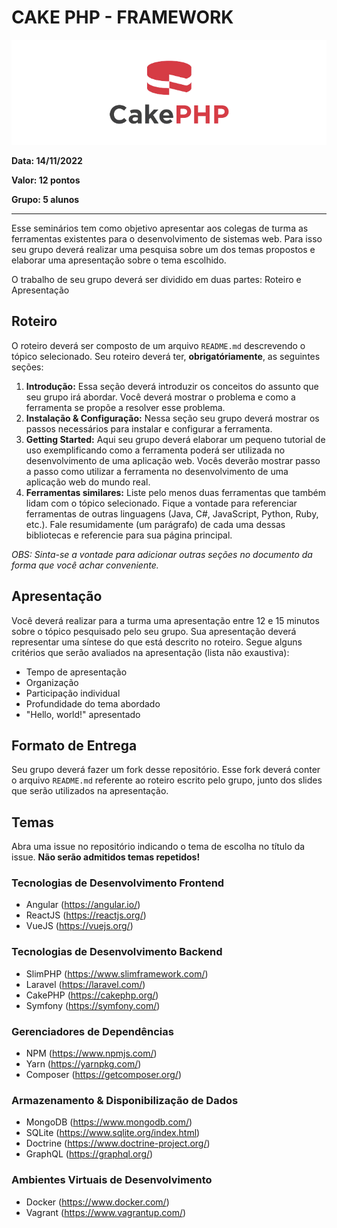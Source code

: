 # CAKE PHP - FRAMEWORK

![alt text](CAKEPHP.png)


**Data: 14/11/2022**

**Valor: 12 pontos**

**Grupo: 5 alunos**

---

Esse seminários tem como objetivo apresentar aos colegas de turma as ferramentas existentes para o desenvolvimento de sistemas web. 
Para isso seu grupo deverá realizar uma pesquisa sobre um dos temas propostos e elaborar uma apresentação sobre o tema escolhido.

O trabalho de seu grupo deverá ser dividido em duas partes: Roteiro e Apresentação

## Roteiro

O roteiro deverá ser composto de um arquivo `README.md` descrevendo o tópico selecionado. Seu roteiro deverá ter, **obrigatóriamente**, as seguintes seções:

1. **Introdução:** Essa seção deverá introduzir os conceitos do assunto que seu grupo irá abordar. Você deverá mostrar o problema e como a ferramenta se propõe a resolver esse problema.
2. **Instalação & Configuração:** Nessa seção seu grupo deverá mostrar os passos necessários para instalar e configurar a ferramenta.
3. **Getting Started:** Aqui seu grupo deverá elaborar um pequeno tutorial de uso exemplificando como a ferramenta poderá ser utilizada no desenvolvimento de uma aplicação web. Vocês deverão mostrar passo a passo como utilizar a ferramenta no desenvolvimento de uma aplicação web do mundo real.
4. **Ferramentas similares:** Liste pelo menos duas ferramentas que também lidam com o tópico selecionado. Fique a vontade para referenciar ferramentas de outras linguagens (Java, C#, JavaScript, Python, Ruby, etc.). Fale resumidamente (um parágrafo) de cada uma dessas bibliotecas e referencie para sua página principal.

*OBS: Sinta-se a vontade para adicionar outras seções no documento da forma que você achar conveniente.* 

## Apresentação

Você deverá realizar para a turma uma apresentação entre 12 e 15 minutos sobre o tópico pesquisado pelo seu grupo. 
Sua apresentação deverá representar uma síntese do que está descrito no roteiro.
Segue alguns critérios que serão avaliados na apresentação (lista não exaustiva):

- Tempo de apresentação
- Organização
- Participação individual
- Profundidade do tema abordado
- "Hello, world!" apresentado


## Formato de Entrega

Seu grupo deverá fazer um fork desse repositório. 
Esse fork deverá conter o arquivo `README.md` referente ao roteiro escrito pelo grupo, junto dos slides que serão utilizados na apresentação.

## Temas

Abra uma issue no repositório indicando o tema de escolha no título da issue.
**Não serão admitidos temas repetidos!**

### Tecnologias de Desenvolvimento Frontend

- Angular (https://angular.io/)
- ReactJS (https://reactjs.org/)
- VueJS (https://vuejs.org/)

### Tecnologias de Desenvolvimento Backend

- SlimPHP (https://www.slimframework.com/)
- Laravel (https://laravel.com/)
- CakePHP (https://cakephp.org/)
- Symfony (https://symfony.com/)

### Gerenciadores de Dependências

- NPM (https://www.npmjs.com/)
- Yarn (https://yarnpkg.com/)
- Composer (https://getcomposer.org/)

### Armazenamento & Disponibilização de Dados

- MongoDB (https://www.mongodb.com/)
- SQLite (https://www.sqlite.org/index.html)
- Doctrine (https://www.doctrine-project.org/)
- GraphQL (https://graphql.org/)

### Ambientes Virtuais de Desenvolvimento

- Docker (https://www.docker.com/)
- Vagrant (https://www.vagrantup.com/)
